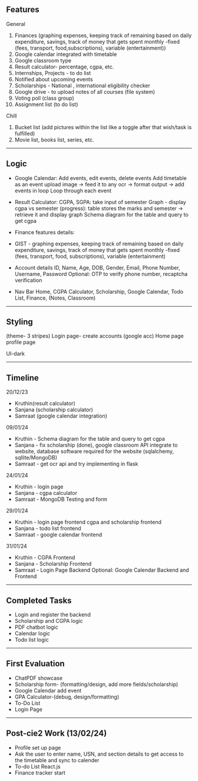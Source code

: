 ## Features
General

1. Finances (graphing expenses, keeping track of remaining based on daily expenditure, savings, track of money that gets spent monthly -fixed (fees, transport, food,subscriptions), variable (entertainment))
2. ⁠Google calendar integrated with timetable
3. Google classroom type
4. Result calculator- percentage, cgpa, etc.
5. Internships, Projects - to do list
6. Notified about upcoming events
7. Scholarships - National , international eligibility checker
8. Google drive - to upload notes of all courses (file system)
9. Voting poll (class group)
10. Assignment list (to do list)

Chill

1. Bucket list (add pictures within the list like a toggle after that wish/task is fulfilled)
2. Movie list, books list, series, etc.

---

## Logic
- Google Calendar: 
Add events, edit events, delete events
Add timetable as an event
upload image → feed it to any ocr → format output → add events in loop
Loop through each event

- Result Calculator:
CGPA, SGPA: take input of semester
Graph - display cgpa vs semester (progress): table stores the marks and semester → retrieve it and display graph
Schema diagram for the table and query to get cgpa

- Finance features details:

- GIST - graphing expenses, keeping track of remaining based on daily expenditure, savings, track of money that gets spent monthly -fixed (fees, transport, food, subscriptions), variable (entertainment)

- Account details
ID, Name, Age, DOB, Gender, Email, Phone Number, Username, Password
Optional: OTP to verify phone number, recaptcha verification

- Nav Bar
Home, CGPA Calculator, Scholarship, Google Calendar, Todo List, Finance, (Notes, Classroom)
---

## Styling

(theme- 3 stripes)
Login page- create accounts (google acc)
Home page
profile page



UI-dark

---
## Timeline

20/12/23 

- Kruthin(result calculator)
- Sanjana (scholarship calculator)
- Samraat (google calendar integration)

09/01/24

- Kruthin - Schema diagram for the table and query to get cgpa
- Sanjana - fix scholarship (done), google classroom API integrate to website, database software required for the website (sqlalchemy, sqllite/MongoDB)
- Samraat - get ocr api and try implementing in flask

24/01/24

- Kruthin - login page
- Sanjana - cgpa calculator
- Samraat - MongoDB Testing and form

29/01/24

- Kruthin - login page frontend cgpa and scholarship frontend
- Sanjana - todo list frontend
- Samraat - google calendar frontend

31/01/24

- Kruthin - CGPA Frontend
- Sanjana - Scholarship Frontend
- Samraat - Login Page Backend
Optional: Google Calendar Backend and Frontend

---
## Completed Tasks
- Login and register the backend
- Scholarship and CGPA logic
- PDF chatbot logic
- Calendar logic
- Todo list logic

---

## First Evaluation

- ChatPDF showcase
- Scholarship form- (formatting/design, add more fields/scholarship)
- Google Calendar add event
- GPA Calculator-(debug, design/formatting)
- To-Do List
- Login Page

---
## Post-cie2 Work (13/02/24)

- Profile set up page 
- Ask the user to enter name, USN, and section details to get access to the timetable and sync to calender
- To-do List React.js
- Finance tracker start
